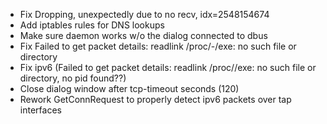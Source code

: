 - Fix Dropping, unexpectedly due to no recv, idx=2548154674
- Add iptables rules for DNS lookups
- Make sure daemon works w/o the dialog connected to dbus
- Fix Failed to get packet details: readlink /proc/-/exe: no such file or directory
- Fix ipv6 (Failed to get packet details: readlink /proc//exe: no such file or directory, no pid found??)
- Close dialog window after tcp-timeout seconds (120)
- Rework GetConnRequest to properly detect ipv6 packets over tap interfaces

